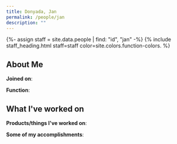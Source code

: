 ```yaml
---
title: Donyada, Jan
permalink: /people/jan
description: ""
---
```


{%- assign staff = site.data.people | find: "id", "jan" -%}
{% include staff_heading.html staff=staff color=site.colors.function-colors. %}

## About Me

**Joined on**: 

**Function**: 

## What I've worked on

**Products/things I've worked on**:


**Some of my accomplishments**:

